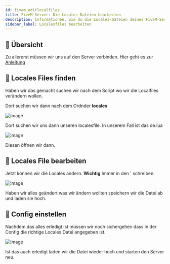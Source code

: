 ```yaml
---
id: fivem_editlocalfiles
title: FiveM Server: Die Locales-Dateien bearbeiten
description: Informationen, wie du die Locales-Dateien deines FiveM-Server von ZAP-Hosting editieren kannst - ZAP-Hosting.com Dokumentationen
sidebar_label: Localesfiles bearbeiten
---
```


## 📔 Übersicht

Zu allererst müssen wir uns auf den Server verbinden.
Hier geht es zur [Anleitung](gameserver_ftpaccess.md)

## 📑 Locales Files finden
Haben wir das gemacht suchen wir nach dem Script wo wir die Localfiles verändern wollen.

Dort suchen wir dann nach dem Ordnder **locales**

![image](https://user-images.githubusercontent.com/26007280/189978114-e78cdd71-0247-45a3-8588-b73e1509d70e.png)

Dort suchen wir uns dann unseren localesfile. In unserem Fall ist das de.lua

![image](https://user-images.githubusercontent.com/26007280/189978135-f8d47185-7a39-4b3b-a27f-0c2bf7766947.png)

Diesen öffnen wir dann.

## 📖 Locales File bearbeiten

Jetzt können wir die Locales ändern.
**Wichtig** Immer in den ' schreiben.

![image](https://user-images.githubusercontent.com/26007280/189978157-95cb0045-a19d-496b-916f-4d22499cf7df.png)

Haben wir alles geändert was wir ändern wollten speichern wir die Datei ab und laden sie hoch.

## 🔐 Config einstellen

Nachdem das alles erledigt ist müssen wir noch sichergehen dass in der Config die richtige Locales Datei angegeben ist.

![image](https://user-images.githubusercontent.com/26007280/189978178-e09e095e-ee46-40ad-a97c-e185266811e4.png)

Ist das auch erledigt laden wir die Datei wieder hoch und starten den Server neu.
